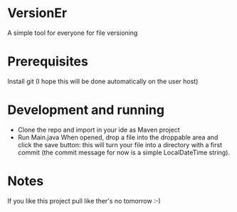 # VersionEr
A simple tool for everyone for file versioning

# Prerequisites
Install git (I hope this will be done automatically on the user host)

# Development and running
- Clone the repo and import in your ide as Maven project
- Run Main.java When opened, drop a file into the droppable area and click the save button: this will turn your file into a directory with a first commit (the commit message for now is a simple LocalDateTime string).

# Notes
If you like this project pull like ther's no tomorrow :-)
